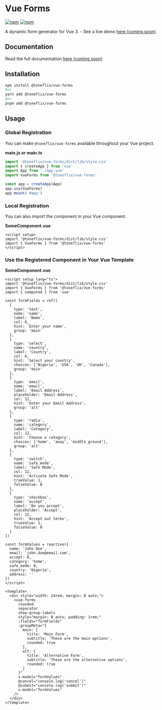 # Vue Forms

[![npm](https://img.shields.io/npm/v/@toneflix/vue-forms.svg?style=flat-square)](https://www.npmjs.com/package/@toneflix/vue-forms)
[![npm](https://img.shields.io/npm/dt/@toneflix/vue-forms.svg?style=flat-square)](https://www.npmjs.com/package/@toneflix/vue-forms)

A dynamic form generator for Vue 3. - See a live demo [here (coming soon)](https://toneflix.github.io/vue-component-pack/vue-forms/demo.html).

<!-- <p align="center">
    <img width="200" src="https://toneflix.github.io/vue-component-pack/vue-forms/images/banner.png" alt="Vue Forms">
    <img width="200" src="https://vuejs.org/images/logo.png" alt="Vue.js">
</p> -->

## Documentation

Read the full documentation [here (coming soon)](https://toneflix.github.io/vue-component-pack/vue-forms/)

## Installation

```bash
npm install @toneflix/vue-forms
#or
yarn add @toneflix/vue-forms
#or
pnpm add @toneflix/vue-forms
```

## Usage

### Global Registration

You can make `@toneflix/vue-forms` available throughout your Vue project.

**main.js or main.ts**

```js
import '@toneflix/vue-forms/dist/lib/style.css'
import { createApp } from 'vue'
import App from './app.vue'
import VueForms from '@toneflix/vue-forms'

const app = createApp(App)
app.use(VueForms)
app.mount('#app')
```

### Local Registration

You can also import the component in your Vue component.

**SomeComponent.vue**

```vue
<script setup>
import '@toneflix/vue-forms/dist/lib/style.css'
import { VueForms } from '@toneflix/vue-forms'
</script>
```

### Use the Registered Component in Your Vue Template

**SomeComponent.vue**

```vue
<script setup lang="ts">
import '@toneflix/vue-forms/dist/lib/style.css'
import { VueForms } from '@toneflix/vue-forms'
import { computed } from 'vue'

const formFields = ref([
  {
    type: 'text',
    name: 'name',
    label: 'Name',
    col: 6,
    hint: 'Enter your name',
    group: 'main'
  },
  {
    type: 'select',
    name: 'country',
    label: 'Country',
    col: 6,
    hint: 'Select your country',
    choices: ['Nigeria', 'USA', 'UK', 'Canada'],
    group: 'main'
  },
  {
    type: 'email',
    name: 'email',
    label: 'Email Address',
    placeholder: 'Email Address',
    col: 12,
    hint: 'Enter your Email Address',
    group: 'alt'
  },
  {
    type: 'radio',
    name: 'category',
    label: 'Category',
    col: 12,
    hint: 'Choose a category',
    choices: ['home', 'away', 'middle_ground'],
    group: 'alt'
  },
  {
    type: 'switch',
    name: 'safe_mode',
    label: 'Safe Mode',
    col: 12,
    hint: 'Activate Safe Mode',
    trueValue: 1,
    falseValue: 0
  },
  {
    type: 'checkbox',
    name: 'accept',
    label: 'Do you accept',
    placeholder: 'Accept',
    col: 12,
    hint: 'Accept out terms',
    trueValue: 1,
    falseValue: 0
  }
])

const formValues = reactive({
  name: 'John Doe',
  email: 'john.doe@email.com',
  accept: 0,
  category: 'home',
  safe_mode: 0,
  country: 'Nigeria',
  address: ''
})
</script>

<template>
  <div style="width: 24rem; margin: 0 auto;">
    <vue-forms
      rounded
      separator
      show-group-labels
      style="margin: 0 auto; padding: 1rem;"
      :fields="formFields"
      :groupMeta="{
        main: {
          title: 'Main Form',
          subtitle: 'These are the main options',
          rounded: true
        },
        alt: {
          title: 'Alternative Form',
          subtitle: 'These are the alternative options',
          rounded: true
        }
      }"
      v-model="formValues"
      @cancel="console.log('cancel')"
      @submit="console.log('submit')"
      v-model="formValues"
    />
  </div>
</template>
```
